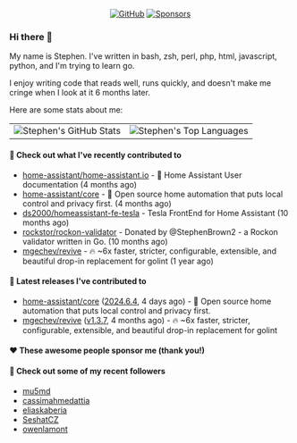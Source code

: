<p align="center">
    <a href="https://github.com/StephenBrown2"><img src="https://img.shields.io/github/followers/StephenBrown2.svg?label=GitHub&style=social" alt="GitHub"></a>
    <a href="https://github.com/sponsors/StephenBrown2"><img src="https://img.shields.io/badge/Sponsors--_.svg?style=social&logo=github&logoColor=EA4AAA" alt="Sponsors"></a>
</p>

### Hi there 👋

My name is Stephen. I've written in bash, zsh, perl, php, html, javascript, python, and I'm trying to learn go.

I enjoy writing code that reads well, runs quickly, and doesn't make me cringe when I look at it 6 months later.

Here are some stats about me:

|     |     |
| --- | --- |
| ![Stephen's GitHub Stats](https://github-readme-stats.vercel.app/api?username=StephenBrown2&show_icons=true&count_private=true) | ![Stephen's Top Languages](https://github-readme-stats.vercel.app/api/top-langs/?username=StephenBrown2&layout=compact) |

#### 👷 Check out what I've recently contributed to

- [home-assistant/home-assistant.io](https://github.com/home-assistant/home-assistant.io) - :blue_book: Home Assistant User documentation (4 months ago)
- [home-assistant/core](https://github.com/home-assistant/core) - :house_with_garden: Open source home automation that puts local control and privacy first. (4 months ago)
- [ds2000/homeassistant-fe-tesla](https://github.com/ds2000/homeassistant-fe-tesla) - Tesla FrontEnd for Home Assistant (10 months ago)
- [rockstor/rockon-validator](https://github.com/rockstor/rockon-validator) - Donated by @StephenBrown2 - a Rockon validator written in Go. (10 months ago)
- [mgechev/revive](https://github.com/mgechev/revive) - 🔥 ~6x faster, stricter, configurable, extensible, and beautiful drop-in replacement for golint (1 year ago)



#### 🔭 Latest releases I've contributed to

- [home-assistant/core](https://github.com/home-assistant/core) ([2024.6.4](https://github.com/home-assistant/core/releases/tag/2024.6.4), 4 days ago) - :house_with_garden: Open source home automation that puts local control and privacy first.
- [mgechev/revive](https://github.com/mgechev/revive) ([v1.3.7](https://github.com/mgechev/revive/releases/tag/v1.3.7), 4 months ago) - 🔥 ~6x faster, stricter, configurable, extensible, and beautiful drop-in replacement for golint

#### ❤️ These awesome people sponsor me (thank you!)


#### 👯 Check out some of my recent followers

- [mu5md](https://github.com/mu5md)
- [cassimahmedattia](https://github.com/cassimahmedattia)
- [eliaskaberia](https://github.com/eliaskaberia)
- [SeshatCZ](https://github.com/SeshatCZ)
- [owenlamont](https://github.com/owenlamont)


